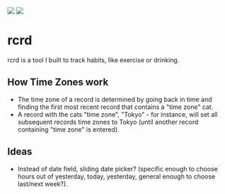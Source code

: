 <a href="https://codeclimate.com/github/jeffcarp/rcrd"><img src="https://codeclimate.com/github/jeffcarp/rcrd.png" /></a>
<a href="https://travis-ci.org/jeffcarp/rcrd/"><img src="https://travis-ci.org/jeffcarp/rcrd.png?branch=users" /></a>

# rcrd

rcrd is a tool I built to track habits, like exercise or drinking.

## How Time Zones work

- The time zone of a record is determined by going back in time and finding the first most recent record that contains a "time zone" cat.
- A record with the cats "time zone", "Tokyo" - for instance, will set all subsequent records time zones to Tokyo (until another record containing "time zone" is entered).

## Ideas

- Instead of date field, sliding date picker? (specific enough to choose hours out of yesterday, today, yesterday, general enough to choose last/next week?).
